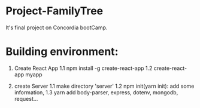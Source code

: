 # Project-FamilyTree
It's final project on Concordia bootCamp.

# Building environment:
1. Create React App
    1.1 npm install -g create-react-app
    1.2 create-react-app myapp
    
2. create Server
    1.1 make directory 'server'
    1.2 npm init(yarn init): add some information,
    1.3 yarn add body-parser, express, dotenv, mongodb, request...
    
